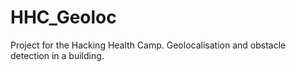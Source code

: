 # HHC_Geoloc
Project for the Hacking Health Camp.
Geolocalisation and obstacle detection in a building.
